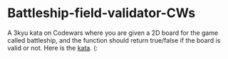 # Battleship-field-validator-CWs

A 3kyu kata on Codewars where you are given a 2D board for the game called battleship, and the function should return true/false if the board is valid or not.
Here is the [kata](https://www.codewars.com/kata/52bb6539a4cf1b12d90005b7). (: 
